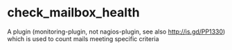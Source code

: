 # check_mailbox_health
A plugin (monitoring-plugin, not nagios-plugin, see also http://is.gd/PP1330) which is used to count mails meeting specific criteria
